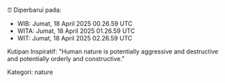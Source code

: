 ⏰ Diperbarui pada:
- WIB: Jumat, 18 April 2025 00.26.59 UTC
- WITA: Jumat, 18 April 2025 01.26.59 UTC
- WIT: Jumat, 18 April 2025 02.26.59 UTC

Kutipan Inspiratif:
"Human nature is potentially aggressive and destructive and potentially orderly and constructive."


Kategori: nature

